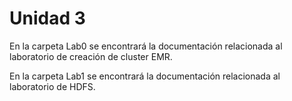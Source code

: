 # Unidad 3

En la carpeta Lab0 se encontrará la documentación relacionada al laboratorio de creación de cluster EMR.

En la carpeta Lab1 se encontrará la documentación relacionada al laboratorio de HDFS.